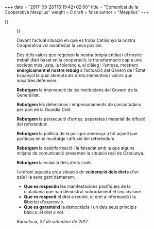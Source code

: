 +++
date = "2017-09-28T16:19:42+02:00"
title = "Comunicat de la Cooperativa Mespilus"
weight = 0
draft = false
author = "Mespilus"
+++

{{<figure src="/images/catalunya_lliure.jpg">}}

Davant l’actual situació en que es troba Catalunya la nostra Cooperativa vol manifestar la seva posició.

Des dels valors que regeixen la nostra pròpia entitat i el nostre treball diari basat en la cooperació, la transformació cap a una societat més justa, la tolerància, el diàleg i l’entesa, mostrem <b>enèrgicament el nostre rebuig</b> a l’actuació del Govern de l’Estat Espanyol la qual atempta als drets elementals i valors que nosaltres defensem.


<b>Rebutgem</b> la intervenció de les institucions del Govern de la Generalitat.


<b>Rebutgem</b> les detencions i empresonaments de conciutadans per part de la Guardia Civil.


<b>Rebutgem</b> la persecució d’urnes, paperetes i material de difusió del referèndum.


<b>Rebutgem</b> la política de la por que amenaça a tot aquell que participa en el muntatge i difusió del referèndum.


<b>Rebutgem</b> la desinformació i la falsedat amb la que alguns mitjans de comunicació presenten la situació real de Catalunya.


<b>Rebutgem</b> la violació dels drets civils.


I enfront aquesta greu situació de <b>vulneració dels drets</b> d’un país i la seva gent demanem:

* <b>Que es respectin</b> les manifestacions pacifiques de la ciutadania que han demostrat sobradament el seu civisme.
* <b>Que es respecti</b> el dret a reunió, el dret a informació i la llibertat d’expressió.
* <b>Que es garanteixi</b> la democràcia i un dels seus principis bàsics: el dret a vot.

<i>Barcelona, 27 de setembre de 2017</i>